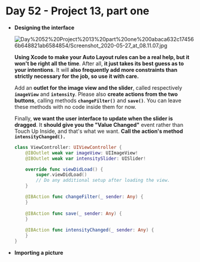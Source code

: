 # Day 52 - Project 13, part one

- **Designing the interface**

    ![Day%2052%20Project%2013%20part%20one%200abaca632c174566b648821ab6584854/Screenshot_2020-05-27_at_08.11.07.jpg](Day%2052%20Project%2013%20part%20one%200abaca632c174566b648821ab6584854/Screenshot_2020-05-27_at_08.11.07.jpg)

    **Using Xcode to make your Auto Layout rules can be a real help, but it won't be right all the time**. After all, **it just takes its best guess as to your intentions**. It will **also frequently add more constraints than strictly necessary for the job, so use it with care.**

    Add an **outlet for the image view and the slider**, called respectively **`imageView`** and **`intensity`**. Please also **create actions from the two buttons**, calling methods **`changeFilter()`** and **`save()`**. You can leave these methods with no code inside them for now.

    Finally, **we want the user interface to update when the slider is dragged**. It **should give you the "Value Changed"** event rather than Touch Up Inside, and that's what we want. **Call the action's method `intensityChanged().`**

    ```swift
    class ViewController: UIViewController {
        @IBOutlet weak var imageView: UIImageView!
        @IBOutlet weak var intensitySlider: UISlider!

        override func viewDidLoad() {
            super.viewDidLoad()
            // Do any additional setup after loading the view.
        }

        @IBAction func changeFilter(_ sender: Any) {
        }
        
        @IBAction func save(_ sender: Any) {
        }
        
        @IBAction func intensityChanged(_ sender: Any) {
        }
    }
    ```

- **Importing a picture**